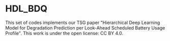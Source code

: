 # HDL_BDQ
This set of codes implements our TSG paper "Hierarchical Deep Learning Model for Degradation Prediction per Look-Ahead Scheduled Battery Usage Profile". This work is under the open license: CC BY 4.0.
